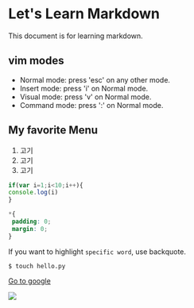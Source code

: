 # Let's Learn Markdown

This document is for learning markdown.

## vim modes

- Normal mode: press 'esc' on any other mode.
- Insert mode: press 'i' on Normal mode.
- Visual mode: press 'v' on Normal mode.
- Command mode: press ':' on Normal mode.

## My favorite Menu
1. 고기
2. 고기
3. 고기

```javascript
if(var i=1;i<10;i++){
console.log(i)
}
```

```css
*{
 padding: 0;
 margin: 0;
}
```

If you want to highlight `specific word`, use backquote.

`$ touch hello.py`

[Go to google](https://www.google.com)

![](https://www.google.com/favicon.ico)
